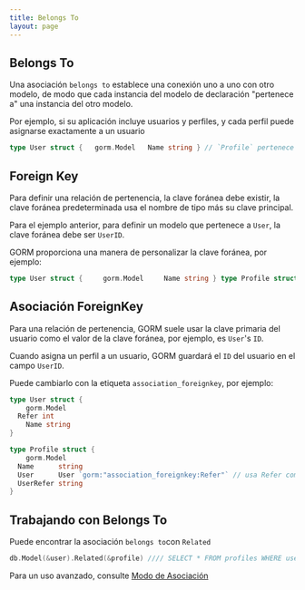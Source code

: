 ```yaml
---
title: Belongs To
layout: page
---
```

## Belongs To

Una asociación `belongs to` establece una conexión uno a uno con otro modelo, de modo que cada instancia del modelo de declaración "pertenece a" una instancia del otro modelo.

Por ejemplo, si su aplicación incluye usuarios y perfiles, y cada perfil puede asignarse exactamente a un usuario

```go
type User struct {   gorm.Model   Name string } // `Profile` pertenece a `User`, `UserID` es la clave foránea type Profile struct {   gorm.Model   UserID int   User User   Name string }
```

## Foreign Key

Para definir una relación de pertenencia, la clave foránea debe existir, la clave foránea predeterminada usa el nombre de tipo más su clave principal.

Para el ejemplo anterior, para definir un modelo que pertenece a `User`, la clave foránea debe ser `UserID`.

GORM proporciona una manera de personalizar la clave foránea, por ejemplo:

```go
type User struct {     gorm.Model     Name string } type Profile struct {     gorm.Model   Name string   User User `gorm:"foreignkey:UserRefer"` // usa UserRefer como clave foránea  UserRefer string }
```

## Asociación ForeignKey

Para una relación de pertenencia, GORM suele usar la clave primaria del usuario como el valor de la clave foránea, por ejemplo, es `User`'s `ID`.

Cuando asigna un perfil a un usuario, GORM guardará el `ID` del usuario en el campo `UserID`.

Puede cambiarlo con la etiqueta `association_foreignkey`, por ejemplo:

```go
type User struct {
    gorm.Model
  Refer int
    Name string
}

type Profile struct {
    gorm.Model
  Name      string
  User      User `gorm:"association_foreignkey:Refer"` // usa Refer como clave foránea de asociación
  UserRefer string
}
```

## Trabajando con Belongs To

Puede encontrar la asociación `belongs to`con `Related`

```go
db.Model(&user).Related(&profile) //// SELECT * FROM profiles WHERE user_id = 111; // 111 es el ID de usuario
```

Para un uso avanzado, consulte [Modo de Asociación](/docs/associations.html#Association-Mode)